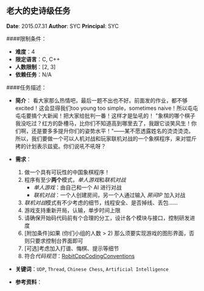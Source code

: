 老大的史诗级任务
---

**Date**: 2015.07.31
**Author**: SYC
**Principal**: SYC

####限制条件：

 - **难度**：4
 - **限定语言**：C, C++
 - **人数限制**：[2, 3]
 - **依赖任务**：N/A

####任务描述：

 - **简介**：
	看大家那么热情吧，最后一题不出也不好。前面发的作业，都不够excited！这会显得我们too young too simple，sometimes naive！所以屯屯屯屯要搞个大新闻！把大家给批判一番！这样才是坠吼的！
	"象棋的哪个棋子我没吃过？红方的卧槽马，比你们不知道高到哪里去了，我跟它谈笑风生！你们啊，还是要多多提升你们的姿势水平！"――某不愿透露姓名的烫烫烫烫。
	所以，我们要做一个可以人机对战和玩家联机对战的一个象棋程序，来对锟斤拷的计划表示兹瓷。你们说吼不吼呀？

 - **需求**：

	1. 做一个具有可玩性的中国象棋程序！
	2. 程序有至少**两个**模式，*单人游戏*和*联机对战*
		- *单人游戏*：由自己和一个 AI 进行对战
		- *联机对战*：一个人创建房间，另一个人通过输入 *房间IP* 加入对战
	3. *联机对战*模式有不少考虑的细节，线程安全、是否掉线、丢包……
	4. 游戏支持重新开局，认输，单步时间上限
    5. 请确保开始码代码前有个合理的分工，设计各个模块与接口，控制研发进度
	6. [附加条件]如果 (你们小组的人数 > 2) 那么须要实现游戏的图形界面，否则只要求控制台界面即可
    7. [可选]考虑加入打谱、悔棋、提示等细节
    8. 符合*代码规范*：[RobitCppCodingConventions](ref/RobitCppCodingConventions.md)

 - **关键词**：`UDP`, `Thread`, `Chinese Chess`, `Artificial Intelligence`
 - **参考资料**：
